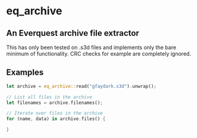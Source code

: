 # eq_archive

## An Everquest archive file extractor
This has only been tested on .s3d files and implements only the bare minimum of functionality.
CRC checks for example are completely ignored.

## Examples
```rust
let archive = eq_archive::read("gfaydark.s3d").unwrap();

// List all files in the archive
let filenames = archive.filenames();

// Iterate over files in the archive
for (name, data) in archive.files() {

}

```

